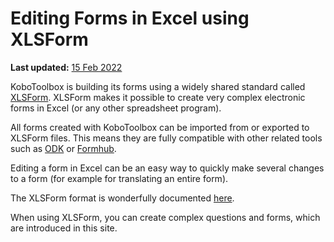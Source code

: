 # Editing Forms in Excel using XLSForm
**Last updated:** <a href="https://github.com/kobotoolbox/docs/blob/511ea4cb3c698a4b45e7c2b4efd1af4e356e811f/source/edit_forms_excel.md" class="reference">15 Feb 2022</a>

KoboToolbox is building its forms using a widely shared standard called
[XLSForm](http://xlsform.org/en/). XLSForm makes it possible to create very
complex electronic forms in Excel (or any other spreadsheet program).

All forms created with KoboToolbox can be imported from or exported to XLSForm
files. This means they are fully compatible with other related tools such as
[ODK](https://opendatakit.org) or [Formhub](https://formhub.org).

Editing a form in Excel can be an easy way to quickly make several changes to a
form (for example for translating an entire form).

The XLSForm format is wonderfully documented [here](http://xlsform.org/en/).

When using XLSForm, you can create complex questions and forms, which are
introduced in this site.
